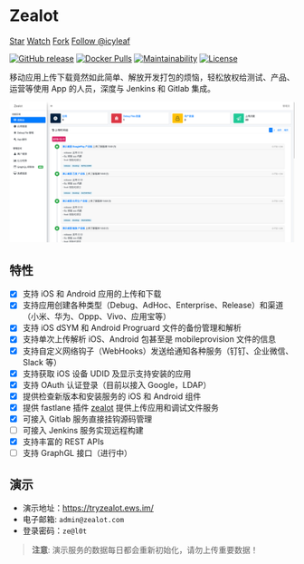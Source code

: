 # Zealot

<a class="github-button" href="https://github.com/getzealot/zealot" data-icon="octicon-star" data-size="large" data-show-count="true" aria-label="Star getzealot/zealot on GitHub">Star</a>
<a class="github-button" href="https://github.com/getzealot/zealot/subscription" data-icon="octicon-eye" data-size="large" data-show-count="true" aria-label="Watch getzealot/zealot on GitHub">Watch</a>
<a class="github-button" href="https://github.com/getzealot/zealot/fork" data-icon="octicon-repo-forked" data-size="large" data-show-count="true" aria-label="Fork getzealot/zealot on GitHub">Fork</a>
<a class="github-button" href="https://github.com/icyleaf" data-size="large" data-show-count="true" aria-label="Follow @icyleaf on GitHub">Follow @icyleaf</a>

[![GitHub release](https://img.shields.io/github/v/release/getzealot/zealot?include_prereleases)](https://github.com/getzealot/zealot/releases)
[![Docker Pulls](https://img.shields.io/docker/pulls/icyleafcn/zealot.svg)](https://hub.docker.com/r/icyleafcn/zealot/)
[![Maintainability](https://codeclimate.com/github/getzealot/zealot/badges/gpa.svg)](https://codeclimate.com/github/getzealot/zealot)
[![License](https://img.shields.io/github/license/getzealot/zealot)](https://github.com/getzealot/zealot/blob/develop/LICENSE)

移动应用上传下载竟然如此简单、解放开发打包的烦恼，轻松放权给测试、产品、运营等使用 App 的人员，深度与 Jenkins 和 Gitlab 集成。

![Zealot Dashboard](_media/screenshot/product-1.png)

## 特性

- [x] 支持 iOS 和 Android 应用的上传和下载
- [x] 支持应用创建各种类型（Debug、AdHoc、Enterprise、Release）和渠道（小米、华为、Oppp、Vivo、应用宝等）
- [x] 支持 iOS dSYM 和 Android Progruard 文件的备份管理和解析
- [x] 支持单次上传解析 iOS、Android 包甚至是 mobileprovision 文件的信息
- [x] 支持自定义网络钩子（WebHooks）发送给通知各种服务（钉钉、企业微信、Slack 等）
- [x] 支持获取 iOS 设备 UDID 及显示支持安装的应用
- [x] 支持 OAuth 认证登录（目前以接入 Google，LDAP）
- [x] 提供检查新版本和安装服务的 iOS 和 Android 组件
- [x] 提供 fastlane 插件 [zealot](https://github.com/getzealot/fastlane-plugin-zealot) 提供上传应用和调试文件服务
- [x] 可接入 Gitlab 服务直接挂钩源码管理
- [ ] 可接入 Jenkins 服务实现远程构建
- [x] 支持丰富的 REST APIs
- [ ] 支持 GraphGL 接口（进行中）

## 演示

- 演示地址：https://tryzealot.ews.im/
- 电子邮箱: `admin@zealot.com`
- 登录密码：`ze@l0t`

> **注意**: 演示服务的数据每日都会重新初始化，请勿上传重要数据！
